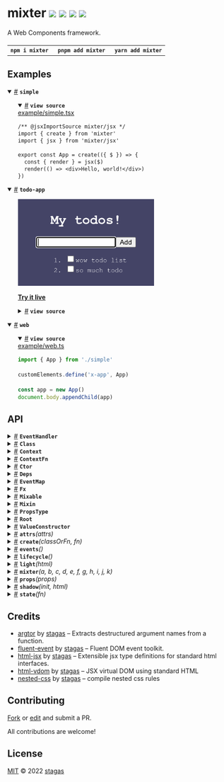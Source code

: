 <h1>
mixter <a href="https://npmjs.org/package/mixter"><img src="https://img.shields.io/badge/npm-v0.0.1-F00.svg?colorA=000"/></a> <a href="src"><img src="https://img.shields.io/badge/loc-594-FFF.svg?colorA=000"/></a> <a href="https://cdn.jsdelivr.net/npm/mixter@0.0.1/dist/mixter.min.js"><img src="https://img.shields.io/badge/brotli-2.8K-333.svg?colorA=000"/></a> <a href="LICENSE"><img src="https://img.shields.io/badge/license-MIT-F0B.svg?colorA=000"/></a>
</h1>

<p></p>

A Web Components framework.

<h4>
<table><tr><td title="Triple click to select and copy paste">
<code>npm i mixter </code>
</td><td title="Triple click to select and copy paste">
<code>pnpm add mixter </code>
</td><td title="Triple click to select and copy paste">
<code>yarn add mixter</code>
</td></tr></table>
</h4>

## Examples

<details id="example$simple" title="simple" open><summary><span><a href="#example$simple">#</a></span>  <code><strong>simple</strong></code></summary>  <ul>    <details id="source$simple" title="simple source code" open><summary><span><a href="#source$simple">#</a></span>  <code><strong>view source</strong></code></summary>  <a href="example/simple.tsx">example/simple.tsx</a>  <p>

```tsx
/** @jsxImportSource mixter/jsx */
import { create } from 'mixter'
import { jsx } from 'mixter/jsx'

export const App = create(({ $ }) => {
  const { render } = jsx($)
  render(() => <div>Hello, world!</div>)
})
```

</p>
</details></ul></details><details id="example$todo-app" title="todo-app" open><summary><span><a href="#example$todo-app">#</a></span>  <code><strong>todo-app</strong></code></summary>  <ul><p></p>  <a href="https://stagas.github.io/mixter/example/todo-app.html"><img width="308.57142857142856" height="196.57142857142856" src="example/todo-app.png" style="max-width:100%"></img>  <p><strong>Try it live</strong></p></a>    <details id="source$todo-app" title="todo-app source code" ><summary><span><a href="#source$todo-app">#</a></span>  <code><strong>view source</strong></code></summary>  <a href="example/todo-app.tsx">example/todo-app.tsx</a>  <p>

```tsx
/** @jsxImportSource mixter/jsx */
import { attrs, css, event, events, mixter, props, shadow, state } from 'mixter'
import { jsx, refs } from 'mixter/jsx'

type Todo = {
  name: string
  done: boolean
}

export class TodoApp extends mixter(
  // Extend basic HTMLElement
  HTMLElement,
  // Attach ShadowRoot
  shadow(),
  // Declare the events we will be emitting, this allows for
  // `el.onsomeevent = fn` to be statically typed
  events<{
    done: CustomEvent<{ todo: Todo }>
  }>(),
  // Element attributes, can be String, Number, Boolean
  attrs(
    class {
      name = 'My todos!'
      background = '#446'
      todoColor = '#fff'
      doneColor = '#999'
    }
  ),
  // Declare properties, can be any type
  props(
    class {
      form?: HTMLFormElement
      textInput?: HTMLInputElement
      todos: Todo[] = [
        { name: 'wow todo list', done: false },
        { name: 'so much todo', done: false },
      ]
      onTodoCleanup?: () => void
      onTodoAdd?: () => void
      onTodoChange?: (todo: Todo) => (
        e: Event & { currentTarget: HTMLInputElement },
      ) => void
    }
  ),
  // Reactive state handler
  state<TodoApp>(({ $, effect, reduce }) => {
    // Use jsx, returns the render function which acts like a `reduce`
    // that instead renders on the root element.
    const { render } = jsx($)
    // Use refs, `ref.someElement` can now be passed to `ref=` attributes in JSX.
    // Refs are bidirectional, meaning if they already have a reference, passing them to
    // a JSX element will "give" that element by reference, instead of filling "from" it.
    const { ref } = refs($)

    $.onTodoAdd = reduce(({ textInput, todos }) => (event().prevent.stop(() => {
      $.todos = [...todos, { name: textInput.value, done: false }]
      textInput.value = ''
      textInput.focus()
      // initialized with a noop function otherwise the render() below will never "fire"
      // because we are in its dependencies and our dependency `textInput` is
      // assigned inside it.
    })), () => {})

    $.onTodoChange = reduce(({ host, todos }) => (todo => (e => {
      todo.done = e.currentTarget.checked
      $.todos = [...todos]
      if (todo.done) host.dispatch('done', { todo })
    })))

    $.onTodoCleanup = reduce(({ todos }) => (() => {
      $.todos = [...todos.filter(todo => !todo.done)]
    }), () => {})

    effect(({ todos }) => {
      if (todos.length > 0 && todos.filter(todo => !todo.done).length === 0)
        alert('All done! Congrats!')
    })

    render((
      {
        name,
        background,
        doneColor,
        onTodoAdd,
        onTodoChange,
        onTodoCleanup,
        todoColor,
        todos,
      },
    ) => (
      <>
        <style>
          {css`
          width: 250px;
          padding: 10px;
          display: inline-flex;
          flex-flow: column nowrap;
          align-items: center;
          font-family: monospace;
          background: ${background};
          color: ${todoColor};
          .done {
            color: ${doneColor};
          }
          `()}
        </style>

        <h1>{name}</h1>

        <form
          onsubmit={onTodoAdd}
          style={{
            display: 'flex',
            flexFlow: 'column nowrap',
            alignItems: 'center',
          }}
        >
          <div>
            <input ref={ref.textInput} type="text" autofocus />
            <button type="submit">Add</button>
          </div>

          <ol>
            {todos.map(todo => (
              <li class={todo.done ? 'done' : ''}>
                <label>
                  <input
                    type="checkbox"
                    checked={todo.done}
                    onchange={onTodoChange(todo)}
                  />
                  {todo.done
                    ? <strike>{todo.name}</strike>
                    : todo.name}
                </label>
              </li>
            ))}
          </ol>

          {todos.some(todo => todo.done)
            && <button onclick={onTodoCleanup}>Cleanup</button>}
        </form>
      </>
    ))
  })
) {}

customElements.define('todo-app', TodoApp)

const todoApp = new TodoApp()

document.body.appendChild(todoApp)

todoApp.ondone = ({ detail: { todo } }) => {
  console.log('done', todo)
  // change background to a random hue every time we finish a todo
  todoApp.background = `hsl(${Math.random() * 360}, 30%, 20%)`
}
```

</p>
</details></ul></details><details id="example$web" title="web" open><summary><span><a href="#example$web">#</a></span>  <code><strong>web</strong></code></summary>  <ul>    <details id="source$web" title="web source code" open><summary><span><a href="#source$web">#</a></span>  <code><strong>view source</strong></code></summary>  <a href="example/web.ts">example/web.ts</a>  <p>

```ts
import { App } from './simple'

customElements.define('x-app', App)

const app = new App()
document.body.appendChild(app)
```

</p>
</details></ul></details>

## API

<p>  <details id="EventHandler$25" title="Interface" ><summary><span><a href="#EventHandler$25">#</a></span>  <code><strong>EventHandler</strong></code>    </summary>  <a href="src/mixins/events.ts#L3">src/mixins/events.ts#L3</a>  <ul>    <p>    <details id="e$29" title="Parameter" ><summary><span><a href="#e$29">#</a></span>  <code><strong>e</strong></code>    </summary>    <ul><p><a href="#E$27">E</a> &amp; {<p>  <details id="currentTarget$31" title="Property" ><summary><span><a href="#currentTarget$31">#</a></span>  <code><strong>currentTarget</strong></code>    </summary>  <a href="src/mixins/events.ts#L4">src/mixins/events.ts#L4</a>  <ul><p><a href="#T$26">T</a></p>        </ul></details><details id="target$32" title="Property" ><summary><span><a href="#target$32">#</a></span>  <code><strong>target</strong></code>    </summary>  <a href="src/mixins/events.ts#L4">src/mixins/events.ts#L4</a>  <ul><p><span>Element</span></p>        </ul></details></p>}</p>        </ul></details>  <p><strong>EventHandler</strong><em>(e)</em>  &nbsp;=&gt;  <ul>void</ul></p></p>    </ul></details><details id="Class$454" title="TypeAlias" ><summary><span><a href="#Class$454">#</a></span>  <code><strong>Class</strong></code>    </summary>  <a href="src/types.ts#L1">src/types.ts#L1</a>  <ul><p><details id="__type$455" title="Constructor" ><summary><span><a href="#__type$455">#</a></span>  <em>(args)</em>    </summary>  <a href="src/types.ts#L1">src/types.ts#L1</a>  <ul>    <p>  <details id="__type$456" title="ConstructorSignature" ><summary><span><a href="#__type$456">#</a></span>  <code><strong>new</strong></code><em>()</em>    </summary>    <ul><p><a href="#T$458">T</a></p>      <p>  <details id="args$457" title="Parameter" ><summary><span><a href="#args$457">#</a></span>  <code><strong>args</strong></code>    </summary>    <ul><p>any  []</p>        </ul></details></p>  </ul></details></p>    </ul></details></p>        </ul></details><details id="Context$113" title="TypeAlias" ><summary><span><a href="#Context$113">#</a></span>  <code><strong>Context</strong></code>    </summary>  <a href="src/mixins/state.ts#L25">src/mixins/state.ts#L25</a>  <ul><p>{<p>  <details id="$$115" title="Property" ><summary><span><a href="#$$115">#</a></span>  <code><strong>$</strong></code>    </summary>  <a href="src/mixins/state.ts#L26">src/mixins/state.ts#L26</a>  <ul><p><a href="#Context$113">Context</a>&lt;<a href="#T$136">T</a>&gt; &amp; <a href="#T$136">T</a></p>        </ul></details><details id="cleanup$116" title="Method" ><summary><span><a href="#cleanup$116">#</a></span>  <code><strong>cleanup</strong></code><em>()</em>    </summary>  <a href="src/mixins/state.ts#L27">src/mixins/state.ts#L27</a>  <ul>    <p>      <p><strong>cleanup</strong><em>()</em>  &nbsp;=&gt;  <ul>void</ul></p></p>    </ul></details><details id="effect$118" title="Method" ><summary><span><a href="#effect$118">#</a></span>  <code><strong>effect</strong></code><em>(fn, cb)</em>    </summary>  <a href="src/mixins/state.ts#L28">src/mixins/state.ts#L28</a>  <ul>    <p>    <details id="fn$120" title="Function" ><summary><span><a href="#fn$120">#</a></span>  <code><strong>fn</strong></code><em>(ctx)</em>    </summary>    <ul>    <p>    <details id="ctx$123" title="Parameter" ><summary><span><a href="#ctx$123">#</a></span>  <code><strong>ctx</strong></code>    </summary>    <ul><p><a href="#Deps$92">Deps</a>&lt;<a href="#T$136">T</a>&gt;</p>        </ul></details>  <p><strong>fn</strong><em>(ctx)</em>  &nbsp;=&gt;  <ul>any</ul></p></p>    </ul></details><details id="cb$124" title="Function" ><summary><span><a href="#cb$124">#</a></span>  <code><strong>cb</strong></code><em>(value)</em>    </summary>    <ul>    <p>    <details id="value$127" title="Parameter" ><summary><span><a href="#value$127">#</a></span>  <code><strong>value</strong></code>    </summary>    <ul><p>any</p>        </ul></details>  <p><strong>cb</strong><em>(value)</em>  &nbsp;=&gt;  <ul>boolean | void</ul></p></p>    </ul></details>  <p><strong>effect</strong><em>(fn, cb)</em>  &nbsp;=&gt;  <ul>void</ul></p></p>    </ul></details><details id="reduce$128" title="Method" ><summary><span><a href="#reduce$128">#</a></span>  <code><strong>reduce</strong></code><em>(fn, initial)</em>    </summary>  <a href="src/mixins/state.ts#L29">src/mixins/state.ts#L29</a>  <ul>    <p>    <details id="fn$131" title="Function" ><summary><span><a href="#fn$131">#</a></span>  <code><strong>fn</strong></code><em>(ctx)</em>    </summary>    <ul>    <p>    <details id="ctx$134" title="Parameter" ><summary><span><a href="#ctx$134">#</a></span>  <code><strong>ctx</strong></code>    </summary>    <ul><p><a href="#Deps$92">Deps</a>&lt;<a href="#T$136">T</a>&gt;</p>        </ul></details>  <p><strong>fn</strong><em>(ctx)</em>  &nbsp;=&gt;  <ul><a href="#R$130">R</a></ul></p></p>    </ul></details><details id="initial$135" title="Parameter" ><summary><span><a href="#initial$135">#</a></span>  <code><strong>initial</strong></code>    </summary>    <ul><p><a href="#R$130">R</a></p>        </ul></details>  <p><strong>reduce</strong>&lt;<span>R</span>&gt;<em>(fn, initial)</em>  &nbsp;=&gt;  <ul><a href="#R$130">R</a></ul></p></p>    </ul></details></p>}</p>        </ul></details><details id="ContextFn$86" title="TypeAlias" ><summary><span><a href="#ContextFn$86">#</a></span>  <code><strong>ContextFn</strong></code>    </summary>  <a href="src/mixins/state.ts#L7">src/mixins/state.ts#L7</a>  <ul><p><details id="__type$87" title="Function" ><summary><span><a href="#__type$87">#</a></span>  <em>(this, ctx)</em>    </summary>    <ul>    <p>    <details id="this$89" title="Parameter" ><summary><span><a href="#this$89">#</a></span>  <code><strong>this</strong></code>    </summary>    <ul><p><a href="#T$91">T</a></p>        </ul></details><details id="ctx$90" title="Parameter" ><summary><span><a href="#ctx$90">#</a></span>  <code><strong>ctx</strong></code>    </summary>    <ul><p><a href="#Context$113">Context</a>&lt;<a href="#T$91">T</a>&gt;</p>        </ul></details>  <p><strong></strong><em>(this, ctx)</em>  &nbsp;=&gt;  <ul>void</ul></p></p>    </ul></details></p>        </ul></details><details id="Ctor$459" title="TypeAlias" ><summary><span><a href="#Ctor$459">#</a></span>  <code><strong>Ctor</strong></code>    </summary>  <a href="src/types.ts#L3">src/types.ts#L3</a>  <ul><p><details id="__type$460" title="Constructor" ><summary><span><a href="#__type$460">#</a></span>  <em>(args)</em>    </summary>  <a href="src/types.ts#L3">src/types.ts#L3</a>  <ul>    <p>  <details id="__type$461" title="ConstructorSignature" ><summary><span><a href="#__type$461">#</a></span>  <code><strong>new</strong></code><em>()</em>    </summary>    <ul><p>unknown</p>      <p>  <details id="args$462" title="Parameter" ><summary><span><a href="#args$462">#</a></span>  <code><strong>args</strong></code>    </summary>    <ul><p>any  []</p>        </ul></details></p>  </ul></details></p>    </ul></details></p>        </ul></details><details id="Deps$92" title="TypeAlias" ><summary><span><a href="#Deps$92">#</a></span>  <code><strong>Deps</strong></code>    </summary>  <a href="src/mixins/state.ts#L9">src/mixins/state.ts#L9</a>  <ul><p>[K   in   keyof     <a href="#T$93">T</a>  ]-?:  <span>NonNullable</span>&lt;<a href="#T$93">T</a>  [<span>K</span>]&gt;</p>        </ul></details><details id="EventMap$33" title="TypeAlias" ><summary><span><a href="#EventMap$33">#</a></span>  <code><strong>EventMap</strong></code>    </summary>  <a href="src/mixins/events.ts#L7">src/mixins/events.ts#L7</a>  <ul><p>[K   in   keyof     <a href="#P$35">P</a>  ]:  <a href="#EventHandler$25">EventHandler</a>&lt;<span>InstanceType</span>&lt;<a href="#T$34">T</a>&gt;, <a href="#P$35">P</a>  [<span>K</span>]&gt;</p>        </ul></details><details id="Fx$94" title="TypeAlias" ><summary><span><a href="#Fx$94">#</a></span>  <code><strong>Fx</strong></code>    </summary>  <a href="src/mixins/state.ts#L13">src/mixins/state.ts#L13</a>  <ul><p>{<p>  <details id="dispose$102" title="Property" ><summary><span><a href="#dispose$102">#</a></span>  <code><strong>dispose</strong></code>    </summary>  <a href="src/mixins/state.ts#L16">src/mixins/state.ts#L16</a>  <ul><p><details id="__type$103" title="Function" ><summary><span><a href="#__type$103">#</a></span>  <em>()</em>    </summary>    <ul>    <p>      <p><strong></strong><em>()</em>  &nbsp;=&gt;  <ul>void</ul></p></p>    </ul></details> | <code>null</code></p>        </ul></details><details id="initial$106" title="Property" ><summary><span><a href="#initial$106">#</a></span>  <code><strong>initial</strong></code>    </summary>  <a href="src/mixins/state.ts#L18">src/mixins/state.ts#L18</a>  <ul><p>any</p>        </ul></details><details id="keys$108" title="Property" ><summary><span><a href="#keys$108">#</a></span>  <code><strong>keys</strong></code>    </summary>  <a href="src/mixins/state.ts#L20">src/mixins/state.ts#L20</a>  <ul><p><span>Set</span>&lt;keyof     <a href="#T$111">T</a>&gt;</p>        </ul></details><details id="pass$110" title="Property" ><summary><span><a href="#pass$110">#</a></span>  <code><strong>pass</strong></code>    </summary>  <a href="src/mixins/state.ts#L22">src/mixins/state.ts#L22</a>  <ul><p>boolean</p>        </ul></details><details id="target$107" title="Property" ><summary><span><a href="#target$107">#</a></span>  <code><strong>target</strong></code>    </summary>  <a href="src/mixins/state.ts#L19">src/mixins/state.ts#L19</a>  <ul><p>keyof     <a href="#T$111">T</a></p>        </ul></details><details id="type$105" title="Property" ><summary><span><a href="#type$105">#</a></span>  <code><strong>type</strong></code>    </summary>  <a href="src/mixins/state.ts#L17">src/mixins/state.ts#L17</a>  <ul><p>any</p>        </ul></details><details id="values$109" title="Property" ><summary><span><a href="#values$109">#</a></span>  <code><strong>values</strong></code>    </summary>  <a href="src/mixins/state.ts#L21">src/mixins/state.ts#L21</a>  <ul><p><a href="#Deps$92">Deps</a>&lt;<a href="#T$111">T</a>&gt;</p>        </ul></details><details id="cb$99" title="Method" ><summary><span><a href="#cb$99">#</a></span>  <code><strong>cb</strong></code><em>(value)</em>    </summary>  <a href="src/mixins/state.ts#L15">src/mixins/state.ts#L15</a>  <ul>    <p>    <details id="value$101" title="Parameter" ><summary><span><a href="#value$101">#</a></span>  <code><strong>value</strong></code>    </summary>    <ul><p><a href="#R$112">R</a></p>        </ul></details>  <p><strong>cb</strong><em>(value)</em>  &nbsp;=&gt;  <ul>boolean | void</ul></p></p>    </ul></details><details id="fn$96" title="Method" ><summary><span><a href="#fn$96">#</a></span>  <code><strong>fn</strong></code><em>(deps)</em>    </summary>  <a href="src/mixins/state.ts#L14">src/mixins/state.ts#L14</a>  <ul>    <p>    <details id="deps$98" title="Parameter" ><summary><span><a href="#deps$98">#</a></span>  <code><strong>deps</strong></code>    </summary>    <ul><p><a href="#Deps$92">Deps</a>&lt;<a href="#T$111">T</a>&gt;</p>        </ul></details>  <p><strong>fn</strong><em>(deps)</em>  &nbsp;=&gt;  <ul><a href="#R$112">R</a></ul></p></p>    </ul></details></p>}</p>        </ul></details><details id="Mixable$463" title="TypeAlias" ><summary><span><a href="#Mixable$463">#</a></span>  <code><strong>Mixable</strong></code>    </summary>  <a href="src/types.ts#L5">src/types.ts#L5</a>  <ul><p>{} &amp; <span>Omit</span>&lt;<a href="#T$465">T</a>, <code>"constructor"</code>&gt;</p>        </ul></details><details id="Mixin$466" title="TypeAlias" ><summary><span><a href="#Mixin$466">#</a></span>  <code><strong>Mixin</strong></code>    </summary>  <a href="src/types.ts#L9">src/types.ts#L9</a>  <ul><p><a href="#Mixable$463">Mixable</a>&lt;<span>CustomElementConstructor</span>&gt;</p>        </ul></details><details id="PropsType$15" title="TypeAlias" ><summary><span><a href="#PropsType$15">#</a></span>  <code><strong>PropsType</strong></code>    </summary>  <a href="src/mixins/attrs.ts#L6">src/mixins/attrs.ts#L6</a>  <ul><p>[K   in   keyof     <a href="#T$16">T</a>  ]:  <span>NonNullable</span>&lt;<a href="#T$16">T</a>  [<span>K</span>]&gt; extends <a href="#ValueConstructor$14">ValueConstructor</a> ? <span>ReturnType</span>&lt;<span>NonNullable</span>&lt;<a href="#T$16">T</a>  [<span>K</span>]&gt;&gt; : <span>NonNullable</span>&lt;<a href="#T$16">T</a>  [<span>K</span>]&gt;</p>        </ul></details><details id="Root$480" title="TypeAlias" ><summary><span><a href="#Root$480">#</a></span>  <code><strong>Root</strong></code>    </summary>  <a href="src/types.ts#L72">src/types.ts#L72</a>  <ul><p>{}</p>        </ul></details><details id="ValueConstructor$14" title="TypeAlias" ><summary><span><a href="#ValueConstructor$14">#</a></span>  <code><strong>ValueConstructor</strong></code>    </summary>  <a href="src/mixins/attrs.ts#L4">src/mixins/attrs.ts#L4</a>  <ul><p>typeof   <span>String</span> | typeof   <span>Number</span> | typeof   <span>Boolean</span></p>        </ul></details><details id="attrs$17" title="Function" ><summary><span><a href="#attrs$17">#</a></span>  <code><strong>attrs</strong></code><em>(attrs)</em>    </summary>  <a href="src/mixins/attrs.ts#L34">src/mixins/attrs.ts#L34</a>  <ul>    <p>    <details id="attrs$20" title="Parameter" ><summary><span><a href="#attrs$20">#</a></span>  <code><strong>attrs</strong></code>    </summary>    <ul><p><a href="#Class$454">Class</a>&lt;<a href="#P$19">P</a>&gt;</p>        </ul></details>  <p><strong>attrs</strong>&lt;<span>P</span>&gt;<em>(attrs)</em>  &nbsp;=&gt;  <ul><details id="__type$21" title="Function" ><summary><span><a href="#__type$21">#</a></span>  <em>(superclass)</em>    </summary>    <ul>    <p>    <details id="superclass$24" title="Parameter" ><summary><span><a href="#superclass$24">#</a></span>  <code><strong>superclass</strong></code>    </summary>    <ul><p><a href="#T$23">T</a></p>        </ul></details>  <p><strong></strong>&lt;<span>T</span><span>&nbsp;extends&nbsp;</span>     <a href="#Mixin$466">Mixin</a>&gt;<em>(superclass)</em>  &nbsp;=&gt;  <ul><a href="#T$23">T</a> &amp; <a href="#Class$454">Class</a>&lt;<a href="#PropsType$15">PropsType</a>&lt;<a href="#P$19">P</a>&gt;&gt;</ul></p></p>    </ul></details></ul></p></p>    </ul></details><details id="create$1" title="Function" ><summary><span><a href="#create$1">#</a></span>  <code><strong>create</strong></code><em>(classOrFn, fn)</em>    </summary>  <a href="src/create.ts#L3">src/create.ts#L3</a>  <ul>    <p>    <details id="classOrFn$4" title="Parameter" ><summary><span><a href="#classOrFn$4">#</a></span>  <code><strong>classOrFn</strong></code>    </summary>    <ul><p><a href="#Class$454">Class</a>&lt;<a href="#P$3">P</a>&gt; | <a href="#ContextFn$86">ContextFn</a>&lt;<a href="#P$3">P</a> &amp; <a href="#Root$480">Root</a>&gt;</p>        </ul></details><details id="fn$5" title="Parameter" ><summary><span><a href="#fn$5">#</a></span>  <code><strong>fn</strong></code>    </summary>    <ul><p><a href="#ContextFn$86">ContextFn</a>&lt;<a href="#P$3">P</a> &amp; <a href="#Root$480">Root</a>&gt;</p>        </ul></details>  <p><strong>create</strong>&lt;<span>P</span>&gt;<em>(classOrFn, fn)</em>  &nbsp;=&gt;  <ul>{} &amp; <a href="#Class$454">Class</a>&lt;<a href="#Root$480">Root</a>&gt; &amp; <a href="#Class$454">Class</a>&lt;<a href="#P$3">P</a>&gt; &amp; <a href="#Class$454">Class</a>&lt;{}&gt; | {} &amp; <a href="#Class$454">Class</a>&lt;<a href="#Root$480">Root</a>&gt; &amp; <a href="#Class$454">Class</a>&lt;{}&gt;</ul></p></p>    </ul></details><details id="events$36" title="Function" ><summary><span><a href="#events$36">#</a></span>  <code><strong>events</strong></code><em>()</em>    </summary>  <a href="src/mixins/events.ts#L20">src/mixins/events.ts#L20</a>  <ul>    <p>      <p><strong>events</strong>&lt;<span>P</span><span>&nbsp;extends&nbsp;</span>     <span>Record</span>&lt;string, <span>Event</span>&gt;&gt;<em>()</em>  &nbsp;=&gt;  <ul><details id="__type$39" title="Function" ><summary><span><a href="#__type$39">#</a></span>  <em>(superclass)</em>    </summary>    <ul>    <p>    <details id="superclass$42" title="Parameter" ><summary><span><a href="#superclass$42">#</a></span>  <code><strong>superclass</strong></code>    </summary>    <ul><p><a href="#T$41">T</a></p>        </ul></details>  <p><strong></strong>&lt;<span>T</span><span>&nbsp;extends&nbsp;</span>     <a href="#Mixin$466">Mixin</a>&gt;<em>(superclass)</em>  &nbsp;=&gt;  <ul><a href="#T$41">T</a> &amp; <a href="#Class$454">Class</a>&lt;{<p>  <details id="addEventListener$44" title="Method" ><summary><span><a href="#addEventListener$44">#</a></span>  <code><strong>addEventListener</strong></code><em>(type, listener, options)</em>    </summary>    <ul>    <p>    <details id="type$47" title="Parameter" ><summary><span><a href="#type$47">#</a></span>  <code><strong>type</strong></code>    </summary>    <ul><p><a href="#K$46">K</a></p>        </ul></details><details id="listener$48" title="Parameter" ><summary><span><a href="#listener$48">#</a></span>  <code><strong>listener</strong></code>    </summary>    <ul><p>any</p>        </ul></details><details id="options$49" title="Parameter" ><summary><span><a href="#options$49">#</a></span>  <code><strong>options</strong></code>    </summary>    <ul><p>any</p>        </ul></details>  <p><strong>addEventListener</strong>&lt;<span>K</span>&gt;<em>(type, listener, options)</em>  &nbsp;=&gt;  <ul>void</ul></p></p>    </ul></details><details id="dispatch$50" title="Method" ><summary><span><a href="#dispatch$50">#</a></span>  <code><strong>dispatch</strong></code><em>(name, detail, init)</em>    </summary>    <ul>    <p>    <details id="name$52" title="Parameter" ><summary><span><a href="#name$52">#</a></span>  <code><strong>name</strong></code>    </summary>    <ul><p>string</p>        </ul></details><details id="detail$53" title="Parameter" ><summary><span><a href="#detail$53">#</a></span>  <code><strong>detail</strong></code>    </summary>    <ul><p>any</p>        </ul></details><details id="init$54" title="Parameter" ><summary><span><a href="#init$54">#</a></span>  <code><strong>init</strong></code>    </summary>    <ul><p><span>CustomEventInit</span>&lt;any&gt;</p>        </ul></details>  <p><strong>dispatch</strong><em>(name, detail, init)</em>  &nbsp;=&gt;  <ul>any</ul></p></p>    </ul></details></p>} &amp; [K   in   string | number | symbol  ]:  <a href="#EventHandler$25">EventHandler</a>&lt;<span>InstanceType</span>&lt;<a href="#T$41">T</a>&gt;, <a href="#P$38">P</a>  [<span>K</span>]&gt;&gt;</ul></p></p>    </ul></details></ul></p></p>    </ul></details><details id="lifecycle$55" title="Function" ><summary><span><a href="#lifecycle$55">#</a></span>  <code><strong>lifecycle</strong></code><em>()</em>    </summary>  <a href="src/mixins/lifecycle.ts#L4">src/mixins/lifecycle.ts#L4</a>  <ul>    <p>      <p><strong>lifecycle</strong><em>()</em>  &nbsp;=&gt;  <ul><details id="__type$57" title="Function" ><summary><span><a href="#__type$57">#</a></span>  <em>(superclass)</em>    </summary>    <ul>    <p>    <details id="superclass$60" title="Parameter" ><summary><span><a href="#superclass$60">#</a></span>  <code><strong>superclass</strong></code>    </summary>    <ul><p><a href="#T$59">T</a></p>        </ul></details>  <p><strong></strong>&lt;<span>T</span><span>&nbsp;extends&nbsp;</span>     <a href="#Mixin$466">Mixin</a>&gt;<em>(superclass)</em>  &nbsp;=&gt;  <ul><a href="#T$59">T</a> &amp; <a href="#Class$454">Class</a>&lt;{<p>  <details id="isMounted$62" title="Property" ><summary><span><a href="#isMounted$62">#</a></span>  <code><strong>isMounted</strong></code>    </summary>  <a href="src/mixins/lifecycle.ts#L30">src/mixins/lifecycle.ts#L30</a>  <ul><p>boolean</p>        </ul></details></p>}&gt;</ul></p></p>    </ul></details></ul></p></p>    </ul></details><details id="light$63" title="Function" ><summary><span><a href="#light$63">#</a></span>  <code><strong>light</strong></code><em>(html)</em>    </summary>  <a href="src/mixins/light.ts#L3">src/mixins/light.ts#L3</a>  <ul>    <p>    <details id="html$65" title="Parameter" ><summary><span><a href="#html$65">#</a></span>  <code><strong>html</strong></code>  <span><span>&nbsp;=&nbsp;</span>  <code>''</code></span>  </summary>    <ul><p>string</p>        </ul></details>  <p><strong>light</strong><em>(html)</em>  &nbsp;=&gt;  <ul><details id="__type$66" title="Function" ><summary><span><a href="#__type$66">#</a></span>  <em>(superclass)</em>    </summary>    <ul>    <p>    <details id="superclass$69" title="Parameter" ><summary><span><a href="#superclass$69">#</a></span>  <code><strong>superclass</strong></code>    </summary>    <ul><p><a href="#T$68">T</a></p>        </ul></details>  <p><strong></strong>&lt;<span>T</span><span>&nbsp;extends&nbsp;</span>     <a href="#Mixin$466">Mixin</a>&gt;<em>(superclass)</em>  &nbsp;=&gt;  <ul><a href="#T$68">T</a> &amp; <a href="#Class$454">Class</a>&lt;<a href="#Root$480">Root</a>&gt;</ul></p></p>    </ul></details></ul></p></p>    </ul></details><details id="mixter$148" title="Function" ><summary><span><a href="#mixter$148">#</a></span>  <code><strong>mixter</strong></code><em>(a, b, c, d, e, f, g, h, i, j, k)</em>    </summary>  <a href="src/mixter.ts#L3">src/mixter.ts#L3</a>  <ul>    <p>    <details id="a$161" title="Parameter" ><summary><span><a href="#a$161">#</a></span>  <code><strong>a</strong></code>    </summary>    <ul><p><a href="#A$150">A</a></p>        </ul></details><details id="b$162" title="Function" ><summary><span><a href="#b$162">#</a></span>  <code><strong>b</strong></code><em>(trait)</em>    </summary>    <ul>    <p>    <details id="trait$165" title="Parameter" ><summary><span><a href="#trait$165">#</a></span>  <code><strong>trait</strong></code>    </summary>    <ul><p><a href="#A$150">A</a></p>        </ul></details>  <p><strong>b</strong><em>(trait)</em>  &nbsp;=&gt;  <ul><a href="#B$151">B</a></ul></p></p>    </ul></details><details id="c$166" title="Function" ><summary><span><a href="#c$166">#</a></span>  <code><strong>c</strong></code><em>(trait)</em>    </summary>    <ul>    <p>    <details id="trait$169" title="Parameter" ><summary><span><a href="#trait$169">#</a></span>  <code><strong>trait</strong></code>    </summary>    <ul><p><a href="#B$151">B</a></p>        </ul></details>  <p><strong>c</strong><em>(trait)</em>  &nbsp;=&gt;  <ul><a href="#C$152">C</a></ul></p></p>    </ul></details><details id="d$170" title="Function" ><summary><span><a href="#d$170">#</a></span>  <code><strong>d</strong></code><em>(trait)</em>    </summary>    <ul>    <p>    <details id="trait$173" title="Parameter" ><summary><span><a href="#trait$173">#</a></span>  <code><strong>trait</strong></code>    </summary>    <ul><p><a href="#C$152">C</a></p>        </ul></details>  <p><strong>d</strong><em>(trait)</em>  &nbsp;=&gt;  <ul><a href="#D$153">D</a></ul></p></p>    </ul></details><details id="e$174" title="Function" ><summary><span><a href="#e$174">#</a></span>  <code><strong>e</strong></code><em>(trait)</em>    </summary>    <ul>    <p>    <details id="trait$177" title="Parameter" ><summary><span><a href="#trait$177">#</a></span>  <code><strong>trait</strong></code>    </summary>    <ul><p><a href="#D$153">D</a></p>        </ul></details>  <p><strong>e</strong><em>(trait)</em>  &nbsp;=&gt;  <ul><a href="#E$154">E</a></ul></p></p>    </ul></details><details id="f$178" title="Function" ><summary><span><a href="#f$178">#</a></span>  <code><strong>f</strong></code><em>(trait)</em>    </summary>    <ul>    <p>    <details id="trait$181" title="Parameter" ><summary><span><a href="#trait$181">#</a></span>  <code><strong>trait</strong></code>    </summary>    <ul><p><a href="#E$154">E</a></p>        </ul></details>  <p><strong>f</strong><em>(trait)</em>  &nbsp;=&gt;  <ul><a href="#F$155">F</a></ul></p></p>    </ul></details><details id="g$182" title="Function" ><summary><span><a href="#g$182">#</a></span>  <code><strong>g</strong></code><em>(trait)</em>    </summary>    <ul>    <p>    <details id="trait$185" title="Parameter" ><summary><span><a href="#trait$185">#</a></span>  <code><strong>trait</strong></code>    </summary>    <ul><p><a href="#F$155">F</a></p>        </ul></details>  <p><strong>g</strong><em>(trait)</em>  &nbsp;=&gt;  <ul><a href="#G$156">G</a></ul></p></p>    </ul></details><details id="h$186" title="Function" ><summary><span><a href="#h$186">#</a></span>  <code><strong>h</strong></code><em>(trait)</em>    </summary>    <ul>    <p>    <details id="trait$189" title="Parameter" ><summary><span><a href="#trait$189">#</a></span>  <code><strong>trait</strong></code>    </summary>    <ul><p><a href="#G$156">G</a></p>        </ul></details>  <p><strong>h</strong><em>(trait)</em>  &nbsp;=&gt;  <ul><a href="#H$157">H</a></ul></p></p>    </ul></details><details id="i$190" title="Function" ><summary><span><a href="#i$190">#</a></span>  <code><strong>i</strong></code><em>(trait)</em>    </summary>    <ul>    <p>    <details id="trait$193" title="Parameter" ><summary><span><a href="#trait$193">#</a></span>  <code><strong>trait</strong></code>    </summary>    <ul><p><a href="#H$157">H</a></p>        </ul></details>  <p><strong>i</strong><em>(trait)</em>  &nbsp;=&gt;  <ul><a href="#I$158">I</a></ul></p></p>    </ul></details><details id="j$194" title="Function" ><summary><span><a href="#j$194">#</a></span>  <code><strong>j</strong></code><em>(trait)</em>    </summary>    <ul>    <p>    <details id="trait$197" title="Parameter" ><summary><span><a href="#trait$197">#</a></span>  <code><strong>trait</strong></code>    </summary>    <ul><p><a href="#I$158">I</a></p>        </ul></details>  <p><strong>j</strong><em>(trait)</em>  &nbsp;=&gt;  <ul><a href="#J$159">J</a></ul></p></p>    </ul></details><details id="k$198" title="Function" ><summary><span><a href="#k$198">#</a></span>  <code><strong>k</strong></code><em>(trait)</em>    </summary>    <ul>    <p>    <details id="trait$201" title="Parameter" ><summary><span><a href="#trait$201">#</a></span>  <code><strong>trait</strong></code>    </summary>    <ul><p><a href="#J$159">J</a></p>        </ul></details>  <p><strong>k</strong><em>(trait)</em>  &nbsp;=&gt;  <ul><a href="#K$160">K</a></ul></p></p>    </ul></details>  <p><strong>mixter</strong>&lt;<span>A</span><span>&nbsp;extends&nbsp;</span>     <a href="#Ctor$459">Ctor</a>, <span>B</span><span>&nbsp;extends&nbsp;</span>     <a href="#Ctor$459">Ctor</a>, <span>C</span><span>&nbsp;extends&nbsp;</span>     <a href="#Ctor$459">Ctor</a>, <span>D</span><span>&nbsp;extends&nbsp;</span>     <a href="#Ctor$459">Ctor</a>, <span>E</span><span>&nbsp;extends&nbsp;</span>     <a href="#Ctor$459">Ctor</a>, <span>F</span><span>&nbsp;extends&nbsp;</span>     <a href="#Ctor$459">Ctor</a>, <span>G</span><span>&nbsp;extends&nbsp;</span>     <a href="#Ctor$459">Ctor</a>, <span>H</span><span>&nbsp;extends&nbsp;</span>     <a href="#Ctor$459">Ctor</a>, <span>I</span><span>&nbsp;extends&nbsp;</span>     <a href="#Ctor$459">Ctor</a>, <span>J</span><span>&nbsp;extends&nbsp;</span>     <a href="#Ctor$459">Ctor</a>, <span>K</span><span>&nbsp;extends&nbsp;</span>     <a href="#Ctor$459">Ctor</a>&gt;<em>(a, b, c, d, e, f, g, h, i, j, k)</em>  &nbsp;=&gt;  <ul><a href="#A$150">A</a> &amp; <a href="#B$151">B</a> &amp; <a href="#C$152">C</a> &amp; <a href="#D$153">D</a> &amp; <a href="#E$154">E</a> &amp; <a href="#F$155">F</a> &amp; <a href="#G$156">G</a> &amp; <a href="#H$157">H</a> &amp; <a href="#I$158">I</a> &amp; <a href="#J$159">J</a> &amp; <a href="#K$160">K</a></ul></p>  <details id="a$213" title="Parameter" ><summary><span><a href="#a$213">#</a></span>  <code><strong>a</strong></code>    </summary>    <ul><p><a href="#A$203">A</a></p>        </ul></details><details id="b$214" title="Function" ><summary><span><a href="#b$214">#</a></span>  <code><strong>b</strong></code><em>(trait)</em>    </summary>    <ul>    <p>    <details id="trait$217" title="Parameter" ><summary><span><a href="#trait$217">#</a></span>  <code><strong>trait</strong></code>    </summary>    <ul><p><a href="#A$203">A</a></p>        </ul></details>  <p><strong>b</strong><em>(trait)</em>  &nbsp;=&gt;  <ul><a href="#B$204">B</a></ul></p></p>    </ul></details><details id="c$218" title="Function" ><summary><span><a href="#c$218">#</a></span>  <code><strong>c</strong></code><em>(trait)</em>    </summary>    <ul>    <p>    <details id="trait$221" title="Parameter" ><summary><span><a href="#trait$221">#</a></span>  <code><strong>trait</strong></code>    </summary>    <ul><p><a href="#B$204">B</a></p>        </ul></details>  <p><strong>c</strong><em>(trait)</em>  &nbsp;=&gt;  <ul><a href="#C$205">C</a></ul></p></p>    </ul></details><details id="d$222" title="Function" ><summary><span><a href="#d$222">#</a></span>  <code><strong>d</strong></code><em>(trait)</em>    </summary>    <ul>    <p>    <details id="trait$225" title="Parameter" ><summary><span><a href="#trait$225">#</a></span>  <code><strong>trait</strong></code>    </summary>    <ul><p><a href="#C$205">C</a></p>        </ul></details>  <p><strong>d</strong><em>(trait)</em>  &nbsp;=&gt;  <ul><a href="#D$206">D</a></ul></p></p>    </ul></details><details id="e$226" title="Function" ><summary><span><a href="#e$226">#</a></span>  <code><strong>e</strong></code><em>(trait)</em>    </summary>    <ul>    <p>    <details id="trait$229" title="Parameter" ><summary><span><a href="#trait$229">#</a></span>  <code><strong>trait</strong></code>    </summary>    <ul><p><a href="#D$206">D</a></p>        </ul></details>  <p><strong>e</strong><em>(trait)</em>  &nbsp;=&gt;  <ul><a href="#E$207">E</a></ul></p></p>    </ul></details><details id="f$230" title="Function" ><summary><span><a href="#f$230">#</a></span>  <code><strong>f</strong></code><em>(trait)</em>    </summary>    <ul>    <p>    <details id="trait$233" title="Parameter" ><summary><span><a href="#trait$233">#</a></span>  <code><strong>trait</strong></code>    </summary>    <ul><p><a href="#E$207">E</a></p>        </ul></details>  <p><strong>f</strong><em>(trait)</em>  &nbsp;=&gt;  <ul><a href="#F$208">F</a></ul></p></p>    </ul></details><details id="g$234" title="Function" ><summary><span><a href="#g$234">#</a></span>  <code><strong>g</strong></code><em>(trait)</em>    </summary>    <ul>    <p>    <details id="trait$237" title="Parameter" ><summary><span><a href="#trait$237">#</a></span>  <code><strong>trait</strong></code>    </summary>    <ul><p><a href="#F$208">F</a></p>        </ul></details>  <p><strong>g</strong><em>(trait)</em>  &nbsp;=&gt;  <ul><a href="#G$209">G</a></ul></p></p>    </ul></details><details id="h$238" title="Function" ><summary><span><a href="#h$238">#</a></span>  <code><strong>h</strong></code><em>(trait)</em>    </summary>    <ul>    <p>    <details id="trait$241" title="Parameter" ><summary><span><a href="#trait$241">#</a></span>  <code><strong>trait</strong></code>    </summary>    <ul><p><a href="#G$209">G</a></p>        </ul></details>  <p><strong>h</strong><em>(trait)</em>  &nbsp;=&gt;  <ul><a href="#H$210">H</a></ul></p></p>    </ul></details><details id="i$242" title="Function" ><summary><span><a href="#i$242">#</a></span>  <code><strong>i</strong></code><em>(trait)</em>    </summary>    <ul>    <p>    <details id="trait$245" title="Parameter" ><summary><span><a href="#trait$245">#</a></span>  <code><strong>trait</strong></code>    </summary>    <ul><p><a href="#H$210">H</a></p>        </ul></details>  <p><strong>i</strong><em>(trait)</em>  &nbsp;=&gt;  <ul><a href="#I$211">I</a></ul></p></p>    </ul></details><details id="j$246" title="Function" ><summary><span><a href="#j$246">#</a></span>  <code><strong>j</strong></code><em>(trait)</em>    </summary>    <ul>    <p>    <details id="trait$249" title="Parameter" ><summary><span><a href="#trait$249">#</a></span>  <code><strong>trait</strong></code>    </summary>    <ul><p><a href="#I$211">I</a></p>        </ul></details>  <p><strong>j</strong><em>(trait)</em>  &nbsp;=&gt;  <ul><a href="#J$212">J</a></ul></p></p>    </ul></details>  <p><strong>mixter</strong>&lt;<span>A</span><span>&nbsp;extends&nbsp;</span>     <a href="#Ctor$459">Ctor</a>, <span>B</span><span>&nbsp;extends&nbsp;</span>     <a href="#Ctor$459">Ctor</a>, <span>C</span><span>&nbsp;extends&nbsp;</span>     <a href="#Ctor$459">Ctor</a>, <span>D</span><span>&nbsp;extends&nbsp;</span>     <a href="#Ctor$459">Ctor</a>, <span>E</span><span>&nbsp;extends&nbsp;</span>     <a href="#Ctor$459">Ctor</a>, <span>F</span><span>&nbsp;extends&nbsp;</span>     <a href="#Ctor$459">Ctor</a>, <span>G</span><span>&nbsp;extends&nbsp;</span>     <a href="#Ctor$459">Ctor</a>, <span>H</span><span>&nbsp;extends&nbsp;</span>     <a href="#Ctor$459">Ctor</a>, <span>I</span><span>&nbsp;extends&nbsp;</span>     <a href="#Ctor$459">Ctor</a>, <span>J</span><span>&nbsp;extends&nbsp;</span>     <a href="#Ctor$459">Ctor</a>&gt;<em>(a, b, c, d, e, f, g, h, i, j)</em>  &nbsp;=&gt;  <ul><a href="#A$203">A</a> &amp; <a href="#B$204">B</a> &amp; <a href="#C$205">C</a> &amp; <a href="#D$206">D</a> &amp; <a href="#E$207">E</a> &amp; <a href="#F$208">F</a> &amp; <a href="#G$209">G</a> &amp; <a href="#H$210">H</a> &amp; <a href="#I$211">I</a> &amp; <a href="#J$212">J</a></ul></p>  <details id="a$260" title="Parameter" ><summary><span><a href="#a$260">#</a></span>  <code><strong>a</strong></code>    </summary>    <ul><p><a href="#A$251">A</a></p>        </ul></details><details id="b$261" title="Function" ><summary><span><a href="#b$261">#</a></span>  <code><strong>b</strong></code><em>(trait)</em>    </summary>    <ul>    <p>    <details id="trait$264" title="Parameter" ><summary><span><a href="#trait$264">#</a></span>  <code><strong>trait</strong></code>    </summary>    <ul><p><a href="#A$251">A</a></p>        </ul></details>  <p><strong>b</strong><em>(trait)</em>  &nbsp;=&gt;  <ul><a href="#B$252">B</a></ul></p></p>    </ul></details><details id="c$265" title="Function" ><summary><span><a href="#c$265">#</a></span>  <code><strong>c</strong></code><em>(trait)</em>    </summary>    <ul>    <p>    <details id="trait$268" title="Parameter" ><summary><span><a href="#trait$268">#</a></span>  <code><strong>trait</strong></code>    </summary>    <ul><p><a href="#B$252">B</a></p>        </ul></details>  <p><strong>c</strong><em>(trait)</em>  &nbsp;=&gt;  <ul><a href="#C$253">C</a></ul></p></p>    </ul></details><details id="d$269" title="Function" ><summary><span><a href="#d$269">#</a></span>  <code><strong>d</strong></code><em>(trait)</em>    </summary>    <ul>    <p>    <details id="trait$272" title="Parameter" ><summary><span><a href="#trait$272">#</a></span>  <code><strong>trait</strong></code>    </summary>    <ul><p><a href="#C$253">C</a></p>        </ul></details>  <p><strong>d</strong><em>(trait)</em>  &nbsp;=&gt;  <ul><a href="#D$254">D</a></ul></p></p>    </ul></details><details id="e$273" title="Function" ><summary><span><a href="#e$273">#</a></span>  <code><strong>e</strong></code><em>(trait)</em>    </summary>    <ul>    <p>    <details id="trait$276" title="Parameter" ><summary><span><a href="#trait$276">#</a></span>  <code><strong>trait</strong></code>    </summary>    <ul><p><a href="#D$254">D</a></p>        </ul></details>  <p><strong>e</strong><em>(trait)</em>  &nbsp;=&gt;  <ul><a href="#E$255">E</a></ul></p></p>    </ul></details><details id="f$277" title="Function" ><summary><span><a href="#f$277">#</a></span>  <code><strong>f</strong></code><em>(trait)</em>    </summary>    <ul>    <p>    <details id="trait$280" title="Parameter" ><summary><span><a href="#trait$280">#</a></span>  <code><strong>trait</strong></code>    </summary>    <ul><p><a href="#E$255">E</a></p>        </ul></details>  <p><strong>f</strong><em>(trait)</em>  &nbsp;=&gt;  <ul><a href="#F$256">F</a></ul></p></p>    </ul></details><details id="g$281" title="Function" ><summary><span><a href="#g$281">#</a></span>  <code><strong>g</strong></code><em>(trait)</em>    </summary>    <ul>    <p>    <details id="trait$284" title="Parameter" ><summary><span><a href="#trait$284">#</a></span>  <code><strong>trait</strong></code>    </summary>    <ul><p><a href="#F$256">F</a></p>        </ul></details>  <p><strong>g</strong><em>(trait)</em>  &nbsp;=&gt;  <ul><a href="#G$257">G</a></ul></p></p>    </ul></details><details id="h$285" title="Function" ><summary><span><a href="#h$285">#</a></span>  <code><strong>h</strong></code><em>(trait)</em>    </summary>    <ul>    <p>    <details id="trait$288" title="Parameter" ><summary><span><a href="#trait$288">#</a></span>  <code><strong>trait</strong></code>    </summary>    <ul><p><a href="#G$257">G</a></p>        </ul></details>  <p><strong>h</strong><em>(trait)</em>  &nbsp;=&gt;  <ul><a href="#H$258">H</a></ul></p></p>    </ul></details><details id="i$289" title="Function" ><summary><span><a href="#i$289">#</a></span>  <code><strong>i</strong></code><em>(trait)</em>    </summary>    <ul>    <p>    <details id="trait$292" title="Parameter" ><summary><span><a href="#trait$292">#</a></span>  <code><strong>trait</strong></code>    </summary>    <ul><p><a href="#H$258">H</a></p>        </ul></details>  <p><strong>i</strong><em>(trait)</em>  &nbsp;=&gt;  <ul><a href="#I$259">I</a></ul></p></p>    </ul></details>  <p><strong>mixter</strong>&lt;<span>A</span><span>&nbsp;extends&nbsp;</span>     <a href="#Ctor$459">Ctor</a>, <span>B</span><span>&nbsp;extends&nbsp;</span>     <a href="#Ctor$459">Ctor</a>, <span>C</span><span>&nbsp;extends&nbsp;</span>     <a href="#Ctor$459">Ctor</a>, <span>D</span><span>&nbsp;extends&nbsp;</span>     <a href="#Ctor$459">Ctor</a>, <span>E</span><span>&nbsp;extends&nbsp;</span>     <a href="#Ctor$459">Ctor</a>, <span>F</span><span>&nbsp;extends&nbsp;</span>     <a href="#Ctor$459">Ctor</a>, <span>G</span><span>&nbsp;extends&nbsp;</span>     <a href="#Ctor$459">Ctor</a>, <span>H</span><span>&nbsp;extends&nbsp;</span>     <a href="#Ctor$459">Ctor</a>, <span>I</span><span>&nbsp;extends&nbsp;</span>     <a href="#Ctor$459">Ctor</a>&gt;<em>(a, b, c, d, e, f, g, h, i)</em>  &nbsp;=&gt;  <ul><a href="#A$251">A</a> &amp; <a href="#B$252">B</a> &amp; <a href="#C$253">C</a> &amp; <a href="#D$254">D</a> &amp; <a href="#E$255">E</a> &amp; <a href="#F$256">F</a> &amp; <a href="#G$257">G</a> &amp; <a href="#H$258">H</a> &amp; <a href="#I$259">I</a></ul></p>  <details id="a$302" title="Parameter" ><summary><span><a href="#a$302">#</a></span>  <code><strong>a</strong></code>    </summary>    <ul><p><a href="#A$294">A</a></p>        </ul></details><details id="b$303" title="Function" ><summary><span><a href="#b$303">#</a></span>  <code><strong>b</strong></code><em>(trait)</em>    </summary>    <ul>    <p>    <details id="trait$306" title="Parameter" ><summary><span><a href="#trait$306">#</a></span>  <code><strong>trait</strong></code>    </summary>    <ul><p><a href="#A$294">A</a></p>        </ul></details>  <p><strong>b</strong><em>(trait)</em>  &nbsp;=&gt;  <ul><a href="#B$295">B</a></ul></p></p>    </ul></details><details id="c$307" title="Function" ><summary><span><a href="#c$307">#</a></span>  <code><strong>c</strong></code><em>(trait)</em>    </summary>    <ul>    <p>    <details id="trait$310" title="Parameter" ><summary><span><a href="#trait$310">#</a></span>  <code><strong>trait</strong></code>    </summary>    <ul><p><a href="#B$295">B</a></p>        </ul></details>  <p><strong>c</strong><em>(trait)</em>  &nbsp;=&gt;  <ul><a href="#C$296">C</a></ul></p></p>    </ul></details><details id="d$311" title="Function" ><summary><span><a href="#d$311">#</a></span>  <code><strong>d</strong></code><em>(trait)</em>    </summary>    <ul>    <p>    <details id="trait$314" title="Parameter" ><summary><span><a href="#trait$314">#</a></span>  <code><strong>trait</strong></code>    </summary>    <ul><p><a href="#C$296">C</a></p>        </ul></details>  <p><strong>d</strong><em>(trait)</em>  &nbsp;=&gt;  <ul><a href="#D$297">D</a></ul></p></p>    </ul></details><details id="e$315" title="Function" ><summary><span><a href="#e$315">#</a></span>  <code><strong>e</strong></code><em>(trait)</em>    </summary>    <ul>    <p>    <details id="trait$318" title="Parameter" ><summary><span><a href="#trait$318">#</a></span>  <code><strong>trait</strong></code>    </summary>    <ul><p><a href="#D$297">D</a></p>        </ul></details>  <p><strong>e</strong><em>(trait)</em>  &nbsp;=&gt;  <ul><a href="#E$298">E</a></ul></p></p>    </ul></details><details id="f$319" title="Function" ><summary><span><a href="#f$319">#</a></span>  <code><strong>f</strong></code><em>(trait)</em>    </summary>    <ul>    <p>    <details id="trait$322" title="Parameter" ><summary><span><a href="#trait$322">#</a></span>  <code><strong>trait</strong></code>    </summary>    <ul><p><a href="#E$298">E</a></p>        </ul></details>  <p><strong>f</strong><em>(trait)</em>  &nbsp;=&gt;  <ul><a href="#F$299">F</a></ul></p></p>    </ul></details><details id="g$323" title="Function" ><summary><span><a href="#g$323">#</a></span>  <code><strong>g</strong></code><em>(trait)</em>    </summary>    <ul>    <p>    <details id="trait$326" title="Parameter" ><summary><span><a href="#trait$326">#</a></span>  <code><strong>trait</strong></code>    </summary>    <ul><p><a href="#F$299">F</a></p>        </ul></details>  <p><strong>g</strong><em>(trait)</em>  &nbsp;=&gt;  <ul><a href="#G$300">G</a></ul></p></p>    </ul></details><details id="h$327" title="Function" ><summary><span><a href="#h$327">#</a></span>  <code><strong>h</strong></code><em>(trait)</em>    </summary>    <ul>    <p>    <details id="trait$330" title="Parameter" ><summary><span><a href="#trait$330">#</a></span>  <code><strong>trait</strong></code>    </summary>    <ul><p><a href="#G$300">G</a></p>        </ul></details>  <p><strong>h</strong><em>(trait)</em>  &nbsp;=&gt;  <ul><a href="#H$301">H</a></ul></p></p>    </ul></details>  <p><strong>mixter</strong>&lt;<span>A</span><span>&nbsp;extends&nbsp;</span>     <a href="#Ctor$459">Ctor</a>, <span>B</span><span>&nbsp;extends&nbsp;</span>     <a href="#Ctor$459">Ctor</a>, <span>C</span><span>&nbsp;extends&nbsp;</span>     <a href="#Ctor$459">Ctor</a>, <span>D</span><span>&nbsp;extends&nbsp;</span>     <a href="#Ctor$459">Ctor</a>, <span>E</span><span>&nbsp;extends&nbsp;</span>     <a href="#Ctor$459">Ctor</a>, <span>F</span><span>&nbsp;extends&nbsp;</span>     <a href="#Ctor$459">Ctor</a>, <span>G</span><span>&nbsp;extends&nbsp;</span>     <a href="#Ctor$459">Ctor</a>, <span>H</span><span>&nbsp;extends&nbsp;</span>     <a href="#Ctor$459">Ctor</a>&gt;<em>(a, b, c, d, e, f, g, h)</em>  &nbsp;=&gt;  <ul><a href="#A$294">A</a> &amp; <a href="#B$295">B</a> &amp; <a href="#C$296">C</a> &amp; <a href="#D$297">D</a> &amp; <a href="#E$298">E</a> &amp; <a href="#F$299">F</a> &amp; <a href="#G$300">G</a> &amp; <a href="#H$301">H</a></ul></p>  <details id="a$339" title="Parameter" ><summary><span><a href="#a$339">#</a></span>  <code><strong>a</strong></code>    </summary>    <ul><p><a href="#A$332">A</a></p>        </ul></details><details id="b$340" title="Function" ><summary><span><a href="#b$340">#</a></span>  <code><strong>b</strong></code><em>(trait)</em>    </summary>    <ul>    <p>    <details id="trait$343" title="Parameter" ><summary><span><a href="#trait$343">#</a></span>  <code><strong>trait</strong></code>    </summary>    <ul><p><a href="#A$332">A</a></p>        </ul></details>  <p><strong>b</strong><em>(trait)</em>  &nbsp;=&gt;  <ul><a href="#B$333">B</a></ul></p></p>    </ul></details><details id="c$344" title="Function" ><summary><span><a href="#c$344">#</a></span>  <code><strong>c</strong></code><em>(trait)</em>    </summary>    <ul>    <p>    <details id="trait$347" title="Parameter" ><summary><span><a href="#trait$347">#</a></span>  <code><strong>trait</strong></code>    </summary>    <ul><p><a href="#B$333">B</a></p>        </ul></details>  <p><strong>c</strong><em>(trait)</em>  &nbsp;=&gt;  <ul><a href="#C$334">C</a></ul></p></p>    </ul></details><details id="d$348" title="Function" ><summary><span><a href="#d$348">#</a></span>  <code><strong>d</strong></code><em>(trait)</em>    </summary>    <ul>    <p>    <details id="trait$351" title="Parameter" ><summary><span><a href="#trait$351">#</a></span>  <code><strong>trait</strong></code>    </summary>    <ul><p><a href="#C$334">C</a></p>        </ul></details>  <p><strong>d</strong><em>(trait)</em>  &nbsp;=&gt;  <ul><a href="#D$335">D</a></ul></p></p>    </ul></details><details id="e$352" title="Function" ><summary><span><a href="#e$352">#</a></span>  <code><strong>e</strong></code><em>(trait)</em>    </summary>    <ul>    <p>    <details id="trait$355" title="Parameter" ><summary><span><a href="#trait$355">#</a></span>  <code><strong>trait</strong></code>    </summary>    <ul><p><a href="#D$335">D</a></p>        </ul></details>  <p><strong>e</strong><em>(trait)</em>  &nbsp;=&gt;  <ul><a href="#E$336">E</a></ul></p></p>    </ul></details><details id="f$356" title="Function" ><summary><span><a href="#f$356">#</a></span>  <code><strong>f</strong></code><em>(trait)</em>    </summary>    <ul>    <p>    <details id="trait$359" title="Parameter" ><summary><span><a href="#trait$359">#</a></span>  <code><strong>trait</strong></code>    </summary>    <ul><p><a href="#E$336">E</a></p>        </ul></details>  <p><strong>f</strong><em>(trait)</em>  &nbsp;=&gt;  <ul><a href="#F$337">F</a></ul></p></p>    </ul></details><details id="g$360" title="Function" ><summary><span><a href="#g$360">#</a></span>  <code><strong>g</strong></code><em>(trait)</em>    </summary>    <ul>    <p>    <details id="trait$363" title="Parameter" ><summary><span><a href="#trait$363">#</a></span>  <code><strong>trait</strong></code>    </summary>    <ul><p><a href="#F$337">F</a></p>        </ul></details>  <p><strong>g</strong><em>(trait)</em>  &nbsp;=&gt;  <ul><a href="#G$338">G</a></ul></p></p>    </ul></details>  <p><strong>mixter</strong>&lt;<span>A</span><span>&nbsp;extends&nbsp;</span>     <a href="#Ctor$459">Ctor</a>, <span>B</span><span>&nbsp;extends&nbsp;</span>     <a href="#Ctor$459">Ctor</a>, <span>C</span><span>&nbsp;extends&nbsp;</span>     <a href="#Ctor$459">Ctor</a>, <span>D</span><span>&nbsp;extends&nbsp;</span>     <a href="#Ctor$459">Ctor</a>, <span>E</span><span>&nbsp;extends&nbsp;</span>     <a href="#Ctor$459">Ctor</a>, <span>F</span><span>&nbsp;extends&nbsp;</span>     <a href="#Ctor$459">Ctor</a>, <span>G</span><span>&nbsp;extends&nbsp;</span>     <a href="#Ctor$459">Ctor</a>&gt;<em>(a, b, c, d, e, f, g)</em>  &nbsp;=&gt;  <ul><a href="#A$332">A</a> &amp; <a href="#B$333">B</a> &amp; <a href="#C$334">C</a> &amp; <a href="#D$335">D</a> &amp; <a href="#E$336">E</a> &amp; <a href="#F$337">F</a> &amp; <a href="#G$338">G</a></ul></p>  <details id="a$371" title="Parameter" ><summary><span><a href="#a$371">#</a></span>  <code><strong>a</strong></code>    </summary>    <ul><p><a href="#A$365">A</a></p>        </ul></details><details id="b$372" title="Function" ><summary><span><a href="#b$372">#</a></span>  <code><strong>b</strong></code><em>(trait)</em>    </summary>    <ul>    <p>    <details id="trait$375" title="Parameter" ><summary><span><a href="#trait$375">#</a></span>  <code><strong>trait</strong></code>    </summary>    <ul><p><a href="#A$365">A</a></p>        </ul></details>  <p><strong>b</strong><em>(trait)</em>  &nbsp;=&gt;  <ul><a href="#B$366">B</a></ul></p></p>    </ul></details><details id="c$376" title="Function" ><summary><span><a href="#c$376">#</a></span>  <code><strong>c</strong></code><em>(trait)</em>    </summary>    <ul>    <p>    <details id="trait$379" title="Parameter" ><summary><span><a href="#trait$379">#</a></span>  <code><strong>trait</strong></code>    </summary>    <ul><p><a href="#B$366">B</a></p>        </ul></details>  <p><strong>c</strong><em>(trait)</em>  &nbsp;=&gt;  <ul><a href="#C$367">C</a></ul></p></p>    </ul></details><details id="d$380" title="Function" ><summary><span><a href="#d$380">#</a></span>  <code><strong>d</strong></code><em>(trait)</em>    </summary>    <ul>    <p>    <details id="trait$383" title="Parameter" ><summary><span><a href="#trait$383">#</a></span>  <code><strong>trait</strong></code>    </summary>    <ul><p><a href="#C$367">C</a></p>        </ul></details>  <p><strong>d</strong><em>(trait)</em>  &nbsp;=&gt;  <ul><a href="#D$368">D</a></ul></p></p>    </ul></details><details id="e$384" title="Function" ><summary><span><a href="#e$384">#</a></span>  <code><strong>e</strong></code><em>(trait)</em>    </summary>    <ul>    <p>    <details id="trait$387" title="Parameter" ><summary><span><a href="#trait$387">#</a></span>  <code><strong>trait</strong></code>    </summary>    <ul><p><a href="#D$368">D</a></p>        </ul></details>  <p><strong>e</strong><em>(trait)</em>  &nbsp;=&gt;  <ul><a href="#E$369">E</a></ul></p></p>    </ul></details><details id="f$388" title="Function" ><summary><span><a href="#f$388">#</a></span>  <code><strong>f</strong></code><em>(trait)</em>    </summary>    <ul>    <p>    <details id="trait$391" title="Parameter" ><summary><span><a href="#trait$391">#</a></span>  <code><strong>trait</strong></code>    </summary>    <ul><p><a href="#E$369">E</a></p>        </ul></details>  <p><strong>f</strong><em>(trait)</em>  &nbsp;=&gt;  <ul><a href="#F$370">F</a></ul></p></p>    </ul></details>  <p><strong>mixter</strong>&lt;<span>A</span><span>&nbsp;extends&nbsp;</span>     <a href="#Ctor$459">Ctor</a>, <span>B</span><span>&nbsp;extends&nbsp;</span>     <a href="#Ctor$459">Ctor</a>, <span>C</span><span>&nbsp;extends&nbsp;</span>     <a href="#Ctor$459">Ctor</a>, <span>D</span><span>&nbsp;extends&nbsp;</span>     <a href="#Ctor$459">Ctor</a>, <span>E</span><span>&nbsp;extends&nbsp;</span>     <a href="#Ctor$459">Ctor</a>, <span>F</span><span>&nbsp;extends&nbsp;</span>     <a href="#Ctor$459">Ctor</a>&gt;<em>(a, b, c, d, e, f)</em>  &nbsp;=&gt;  <ul><a href="#A$365">A</a> &amp; <a href="#B$366">B</a> &amp; <a href="#C$367">C</a> &amp; <a href="#D$368">D</a> &amp; <a href="#E$369">E</a> &amp; <a href="#F$370">F</a></ul></p>  <details id="a$398" title="Parameter" ><summary><span><a href="#a$398">#</a></span>  <code><strong>a</strong></code>    </summary>    <ul><p><a href="#A$393">A</a></p>        </ul></details><details id="b$399" title="Function" ><summary><span><a href="#b$399">#</a></span>  <code><strong>b</strong></code><em>(trait)</em>    </summary>    <ul>    <p>    <details id="trait$402" title="Parameter" ><summary><span><a href="#trait$402">#</a></span>  <code><strong>trait</strong></code>    </summary>    <ul><p><a href="#A$393">A</a></p>        </ul></details>  <p><strong>b</strong><em>(trait)</em>  &nbsp;=&gt;  <ul><a href="#B$394">B</a></ul></p></p>    </ul></details><details id="c$403" title="Function" ><summary><span><a href="#c$403">#</a></span>  <code><strong>c</strong></code><em>(trait)</em>    </summary>    <ul>    <p>    <details id="trait$406" title="Parameter" ><summary><span><a href="#trait$406">#</a></span>  <code><strong>trait</strong></code>    </summary>    <ul><p><a href="#B$394">B</a></p>        </ul></details>  <p><strong>c</strong><em>(trait)</em>  &nbsp;=&gt;  <ul><a href="#C$395">C</a></ul></p></p>    </ul></details><details id="d$407" title="Function" ><summary><span><a href="#d$407">#</a></span>  <code><strong>d</strong></code><em>(trait)</em>    </summary>    <ul>    <p>    <details id="trait$410" title="Parameter" ><summary><span><a href="#trait$410">#</a></span>  <code><strong>trait</strong></code>    </summary>    <ul><p><a href="#C$395">C</a></p>        </ul></details>  <p><strong>d</strong><em>(trait)</em>  &nbsp;=&gt;  <ul><a href="#D$396">D</a></ul></p></p>    </ul></details><details id="e$411" title="Function" ><summary><span><a href="#e$411">#</a></span>  <code><strong>e</strong></code><em>(trait)</em>    </summary>    <ul>    <p>    <details id="trait$414" title="Parameter" ><summary><span><a href="#trait$414">#</a></span>  <code><strong>trait</strong></code>    </summary>    <ul><p><a href="#D$396">D</a></p>        </ul></details>  <p><strong>e</strong><em>(trait)</em>  &nbsp;=&gt;  <ul><a href="#E$397">E</a></ul></p></p>    </ul></details>  <p><strong>mixter</strong>&lt;<span>A</span><span>&nbsp;extends&nbsp;</span>     <a href="#Ctor$459">Ctor</a>, <span>B</span><span>&nbsp;extends&nbsp;</span>     <a href="#Ctor$459">Ctor</a>, <span>C</span><span>&nbsp;extends&nbsp;</span>     <a href="#Ctor$459">Ctor</a>, <span>D</span><span>&nbsp;extends&nbsp;</span>     <a href="#Ctor$459">Ctor</a>, <span>E</span><span>&nbsp;extends&nbsp;</span>     <a href="#Ctor$459">Ctor</a>&gt;<em>(a, b, c, d, e)</em>  &nbsp;=&gt;  <ul><a href="#A$393">A</a> &amp; <a href="#B$394">B</a> &amp; <a href="#C$395">C</a> &amp; <a href="#D$396">D</a> &amp; <a href="#E$397">E</a></ul></p>  <details id="a$420" title="Parameter" ><summary><span><a href="#a$420">#</a></span>  <code><strong>a</strong></code>    </summary>    <ul><p><a href="#A$416">A</a></p>        </ul></details><details id="b$421" title="Function" ><summary><span><a href="#b$421">#</a></span>  <code><strong>b</strong></code><em>(trait)</em>    </summary>    <ul>    <p>    <details id="trait$424" title="Parameter" ><summary><span><a href="#trait$424">#</a></span>  <code><strong>trait</strong></code>    </summary>    <ul><p><a href="#A$416">A</a></p>        </ul></details>  <p><strong>b</strong><em>(trait)</em>  &nbsp;=&gt;  <ul><a href="#B$417">B</a></ul></p></p>    </ul></details><details id="c$425" title="Function" ><summary><span><a href="#c$425">#</a></span>  <code><strong>c</strong></code><em>(trait)</em>    </summary>    <ul>    <p>    <details id="trait$428" title="Parameter" ><summary><span><a href="#trait$428">#</a></span>  <code><strong>trait</strong></code>    </summary>    <ul><p><a href="#B$417">B</a></p>        </ul></details>  <p><strong>c</strong><em>(trait)</em>  &nbsp;=&gt;  <ul><a href="#C$418">C</a></ul></p></p>    </ul></details><details id="d$429" title="Function" ><summary><span><a href="#d$429">#</a></span>  <code><strong>d</strong></code><em>(trait)</em>    </summary>    <ul>    <p>    <details id="trait$432" title="Parameter" ><summary><span><a href="#trait$432">#</a></span>  <code><strong>trait</strong></code>    </summary>    <ul><p><a href="#C$418">C</a></p>        </ul></details>  <p><strong>d</strong><em>(trait)</em>  &nbsp;=&gt;  <ul><a href="#D$419">D</a></ul></p></p>    </ul></details>  <p><strong>mixter</strong>&lt;<span>A</span><span>&nbsp;extends&nbsp;</span>     <a href="#Ctor$459">Ctor</a>, <span>B</span><span>&nbsp;extends&nbsp;</span>     <a href="#Ctor$459">Ctor</a>, <span>C</span><span>&nbsp;extends&nbsp;</span>     <a href="#Ctor$459">Ctor</a>, <span>D</span><span>&nbsp;extends&nbsp;</span>     <a href="#Ctor$459">Ctor</a>&gt;<em>(a, b, c, d)</em>  &nbsp;=&gt;  <ul><a href="#A$416">A</a> &amp; <a href="#B$417">B</a> &amp; <a href="#C$418">C</a> &amp; <a href="#D$419">D</a></ul></p>  <details id="a$437" title="Parameter" ><summary><span><a href="#a$437">#</a></span>  <code><strong>a</strong></code>    </summary>    <ul><p><a href="#A$434">A</a></p>        </ul></details><details id="b$438" title="Function" ><summary><span><a href="#b$438">#</a></span>  <code><strong>b</strong></code><em>(trait)</em>    </summary>    <ul>    <p>    <details id="trait$441" title="Parameter" ><summary><span><a href="#trait$441">#</a></span>  <code><strong>trait</strong></code>    </summary>    <ul><p><a href="#A$434">A</a></p>        </ul></details>  <p><strong>b</strong><em>(trait)</em>  &nbsp;=&gt;  <ul><a href="#B$435">B</a></ul></p></p>    </ul></details><details id="c$442" title="Function" ><summary><span><a href="#c$442">#</a></span>  <code><strong>c</strong></code><em>(trait)</em>    </summary>    <ul>    <p>    <details id="trait$445" title="Parameter" ><summary><span><a href="#trait$445">#</a></span>  <code><strong>trait</strong></code>    </summary>    <ul><p><a href="#B$435">B</a></p>        </ul></details>  <p><strong>c</strong><em>(trait)</em>  &nbsp;=&gt;  <ul><a href="#C$436">C</a></ul></p></p>    </ul></details>  <p><strong>mixter</strong>&lt;<span>A</span><span>&nbsp;extends&nbsp;</span>     <a href="#Ctor$459">Ctor</a>, <span>B</span><span>&nbsp;extends&nbsp;</span>     <a href="#Ctor$459">Ctor</a>, <span>C</span><span>&nbsp;extends&nbsp;</span>     <a href="#Ctor$459">Ctor</a>&gt;<em>(a, b, c)</em>  &nbsp;=&gt;  <ul><a href="#A$434">A</a> &amp; <a href="#B$435">B</a> &amp; <a href="#C$436">C</a></ul></p>  <details id="a$449" title="Parameter" ><summary><span><a href="#a$449">#</a></span>  <code><strong>a</strong></code>    </summary>    <ul><p><a href="#A$447">A</a></p>        </ul></details><details id="b$450" title="Function" ><summary><span><a href="#b$450">#</a></span>  <code><strong>b</strong></code><em>(trait)</em>    </summary>    <ul>    <p>    <details id="trait$453" title="Parameter" ><summary><span><a href="#trait$453">#</a></span>  <code><strong>trait</strong></code>    </summary>    <ul><p><a href="#A$447">A</a></p>        </ul></details>  <p><strong>b</strong><em>(trait)</em>  &nbsp;=&gt;  <ul><a href="#B$448">B</a></ul></p></p>    </ul></details>  <p><strong>mixter</strong>&lt;<span>A</span><span>&nbsp;extends&nbsp;</span>     <a href="#Ctor$459">Ctor</a>, <span>B</span><span>&nbsp;extends&nbsp;</span>     <a href="#Ctor$459">Ctor</a>&gt;<em>(a, b)</em>  &nbsp;=&gt;  <ul><a href="#A$447">A</a> &amp; <a href="#B$448">B</a></ul></p></p>    </ul></details><details id="props$70" title="Function" ><summary><span><a href="#props$70">#</a></span>  <code><strong>props</strong></code><em>(props)</em>    </summary>  <a href="src/mixins/props.ts#L3">src/mixins/props.ts#L3</a>  <ul>    <p>    <details id="props$73" title="Parameter" ><summary><span><a href="#props$73">#</a></span>  <code><strong>props</strong></code>    </summary>    <ul><p><a href="#Class$454">Class</a>&lt;<a href="#P$72">P</a>&gt;</p>        </ul></details>  <p><strong>props</strong>&lt;<span>P</span>&gt;<em>(props)</em>  &nbsp;=&gt;  <ul><details id="__type$74" title="Function" ><summary><span><a href="#__type$74">#</a></span>  <em>(superclass)</em>    </summary>    <ul>    <p>    <details id="superclass$77" title="Parameter" ><summary><span><a href="#superclass$77">#</a></span>  <code><strong>superclass</strong></code>    </summary>    <ul><p><a href="#T$76">T</a></p>        </ul></details>  <p><strong></strong>&lt;<span>T</span><span>&nbsp;extends&nbsp;</span>     <a href="#Mixin$466">Mixin</a>&gt;<em>(superclass)</em>  &nbsp;=&gt;  <ul><a href="#T$76">T</a> &amp; <a href="#Class$454">Class</a>&lt;<a href="#P$72">P</a>&gt;</ul></p></p>    </ul></details></ul></p></p>    </ul></details><details id="shadow$78" title="Function" ><summary><span><a href="#shadow$78">#</a></span>  <code><strong>shadow</strong></code><em>(init, html)</em>    </summary>  <a href="src/mixins/shadow.ts#L3">src/mixins/shadow.ts#L3</a>  <ul>    <p>    <details id="init$80" title="Parameter" ><summary><span><a href="#init$80">#</a></span>  <code><strong>init</strong></code>  <span><span>&nbsp;=&nbsp;</span>  <code>''</code></span>  </summary>    <ul><p>string | <span>ShadowRootInit</span></p>        </ul></details><details id="html$81" title="Parameter" ><summary><span><a href="#html$81">#</a></span>  <code><strong>html</strong></code>  <span><span>&nbsp;=&nbsp;</span>  <code>''</code></span>  </summary>    <ul><p>string</p>        </ul></details>  <p><strong>shadow</strong><em>(init, html)</em>  &nbsp;=&gt;  <ul><details id="__type$82" title="Function" ><summary><span><a href="#__type$82">#</a></span>  <em>(superclass)</em>    </summary>    <ul>    <p>    <details id="superclass$85" title="Parameter" ><summary><span><a href="#superclass$85">#</a></span>  <code><strong>superclass</strong></code>    </summary>    <ul><p><a href="#T$84">T</a></p>        </ul></details>  <p><strong></strong>&lt;<span>T</span><span>&nbsp;extends&nbsp;</span>     <a href="#Mixin$466">Mixin</a>&gt;<em>(superclass)</em>  &nbsp;=&gt;  <ul><a href="#T$84">T</a> &amp; <a href="#Class$454">Class</a>&lt;<a href="#Root$480">Root</a>&gt;</ul></p></p>    </ul></details></ul></p></p>    </ul></details><details id="state$137" title="Function" ><summary><span><a href="#state$137">#</a></span>  <code><strong>state</strong></code><em>(fn)</em>    </summary>  <a href="src/mixins/state.ts#L140">src/mixins/state.ts#L140</a>  <ul>    <p>    <details id="fn$140" title="Parameter" ><summary><span><a href="#fn$140">#</a></span>  <code><strong>fn</strong></code>    </summary>    <ul><p><a href="#ContextFn$86">ContextFn</a>&lt;<a href="#P$139">P</a>&gt;</p>        </ul></details>  <p><strong>state</strong>&lt;<span>P</span>&gt;<em>(fn)</em>  &nbsp;=&gt;  <ul><details id="__type$141" title="Function" ><summary><span><a href="#__type$141">#</a></span>  <em>(superclass)</em>    </summary>    <ul>    <p>    <details id="superclass$144" title="Parameter" ><summary><span><a href="#superclass$144">#</a></span>  <code><strong>superclass</strong></code>    </summary>    <ul><p><a href="#T$143">T</a></p>        </ul></details>  <p><strong></strong>&lt;<span>T</span><span>&nbsp;extends&nbsp;</span>     <a href="#Mixin$466">Mixin</a>&gt;<em>(superclass)</em>  &nbsp;=&gt;  <ul><a href="#T$143">T</a> &amp; <a href="#Class$454">Class</a>&lt;{}&gt;</ul></p></p>    </ul></details></ul></p></p>    </ul></details></p>

## Credits

- [argtor](https://npmjs.org/package/argtor) by [stagas](https://github.com/stagas) &ndash; Extracts destructured argument names from a function.
- [fluent-event](https://npmjs.org/package/fluent-event) by [stagas](https://github.com/stagas) &ndash; Fluent DOM event toolkit.
- [html-jsx](https://npmjs.org/package/html-jsx) by [stagas](https://github.com/stagas) &ndash; Extensible jsx type definitions for standard html interfaces.
- [html-vdom](https://npmjs.org/package/html-vdom) by [stagas](https://github.com/stagas) &ndash; JSX virtual DOM using standard HTML
- [nested-css](https://npmjs.org/package/nested-css) by [stagas](https://github.com/stagas) &ndash; compile nested css rules

## Contributing

[Fork](https://github.com/stagas/mixter/fork) or [edit](https://github.dev/stagas/mixter) and submit a PR.

All contributions are welcome!

## License

<a href="LICENSE">MIT</a> &copy; 2022 [stagas](https://github.com/stagas)
